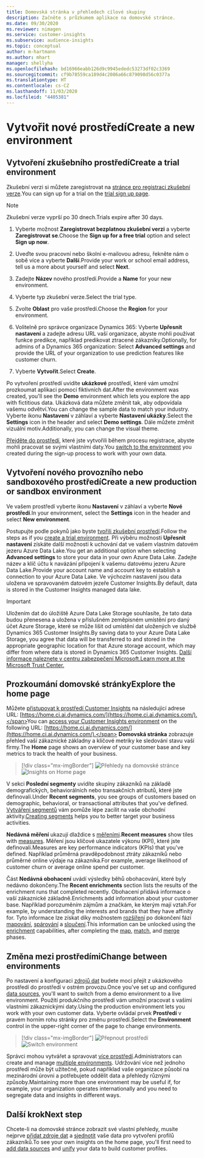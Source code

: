 ```yaml
---
title: Domovská stránka v přehledech cílové skupiny
description: Začněte s průzkumem aplikace na domovské stránce.
ms.date: 09/30/2020
ms.reviewer: nimagen
ms.service: customer-insights
ms.subservice: audience-insights
ms.topic: conceptual
author: m-hartmann
ms.author: mhart
manager: shellyha
ms.openlocfilehash: bd16966eabb126d9c9945ededc53273df02c3369
ms.sourcegitcommit: cf9b78559ca189d4c2086a66c879098d56c0377a
ms.translationtype: HT
ms.contentlocale: cs-CZ
ms.lasthandoff: 11/03/2020
ms.locfileid: "4405381"
---
```

# <a name="create-a-new-environment"></a><span data-ttu-id="f5b57-103">Vytvořit nové prostředí</span><span class="sxs-lookup"><span data-stu-id="f5b57-103">Create a new environment</span></span>

## <a name="create-a-trial-environment"></a><span data-ttu-id="f5b57-104">Vytvoření zkušebního prostředí</span><span class="sxs-lookup"><span data-stu-id="f5b57-104">Create a trial environment</span></span>

<span data-ttu-id="f5b57-105">Zkušební verzi si můžete zaregistrovat na [stránce pro registraci zkušební verze](https://dynamics.microsoft.com/get-started/free-trial/?appname=customerinsights).</span><span class="sxs-lookup"><span data-stu-id="f5b57-105">You can sign up for a trial on the [trial sign up page](https://dynamics.microsoft.com/get-started/free-trial/?appname=customerinsights).</span></span> 

> [!NOTE]
> <span data-ttu-id="f5b57-106">Zkušební verze vyprší po 30 dnech.</span><span class="sxs-lookup"><span data-stu-id="f5b57-106">Trials expire after 30 days.</span></span>

1. <span data-ttu-id="f5b57-107">Vyberte možnost **Zaregistrovat bezplatnou zkušební verzi** a vyberte **Zaregistrovat se**.</span><span class="sxs-lookup"><span data-stu-id="f5b57-107">Choose the **Sign up for a free trial** option and select **Sign up now**.</span></span>

1. <span data-ttu-id="f5b57-108">Uveďte svou pracovní nebo školní e-mailovou adresu, řekněte nám o sobě více a vyberte **Další**.</span><span class="sxs-lookup"><span data-stu-id="f5b57-108">Provide your work or school email address, tell us a more about yourself and select **Next**.</span></span>

1. <span data-ttu-id="f5b57-109">Zadejte **Název** nového prostředí.</span><span class="sxs-lookup"><span data-stu-id="f5b57-109">Provide a **Name** for your new environment.</span></span> 

1. <span data-ttu-id="f5b57-110">Vyberte typ zkušební verze.</span><span class="sxs-lookup"><span data-stu-id="f5b57-110">Select the trial type.</span></span>

1. <span data-ttu-id="f5b57-111">Zvolte **Oblast** pro vaše prostředí.</span><span class="sxs-lookup"><span data-stu-id="f5b57-111">Choose the **Region** for your environment.</span></span>

1. <span data-ttu-id="f5b57-112">Volitelně pro správce organizace Dynamics 365: Vyberte **Upřesnit nastavení** a zadejte adresu URL vaší organizace, abyste mohli používat funkce predikce, například predikovat ztracené zákazníky.</span><span class="sxs-lookup"><span data-stu-id="f5b57-112">Optionally, for admins of a Dynamics 365 organization: Select **Advanced settings** and provide the URL of your organization to use prediction features like customer churn.</span></span>

1. <span data-ttu-id="f5b57-113">Vyberte **Vytvořit**.</span><span class="sxs-lookup"><span data-stu-id="f5b57-113">Select **Create**.</span></span> 

<span data-ttu-id="f5b57-114">Po vytvoření prostředí uvidíte **ukázkové** prostředí, které vám umožní prozkoumat aplikaci pomocí fiktivních dat.</span><span class="sxs-lookup"><span data-stu-id="f5b57-114">After the environment was created, you'll see the **Demo** environment which lets you explore the app with fictitious data.</span></span> <span data-ttu-id="f5b57-115">Ukázková data můžete změnit tak, aby odpovídala vašemu odvětví.</span><span class="sxs-lookup"><span data-stu-id="f5b57-115">You can change the sample data to match your industry.</span></span> <span data-ttu-id="f5b57-116">Vyberte ikonu **Nastavení** v záhlaví a vyberte **Nastavení ukázky**.</span><span class="sxs-lookup"><span data-stu-id="f5b57-116">Select the **Settings** icon in the header and select **Demo settings**.</span></span> <span data-ttu-id="f5b57-117">Dále můžete změnit vizuální motiv.</span><span class="sxs-lookup"><span data-stu-id="f5b57-117">Additionally, you can change the visual theme.</span></span> 

<span data-ttu-id="f5b57-118">[Přejděte do prostředí](#change-between-environments), které jste vytvořili během procesu registrace, abyste mohli pracovat se svými vlastními daty.</span><span class="sxs-lookup"><span data-stu-id="f5b57-118">You [switch to the environment](#change-between-environments) you created during the sign-up process to work with your own data.</span></span>

## <a name="create-a-new-production-or-sandbox-environment"></a><span data-ttu-id="f5b57-119">Vytvoření nového provozního nebo sandboxového prostředí</span><span class="sxs-lookup"><span data-stu-id="f5b57-119">Create a new production or sandbox environment</span></span>

<span data-ttu-id="f5b57-120">Ve vašem prostředí vyberte ikonu **Nastavení** v záhlaví a vyberte **Nové prostředí**.</span><span class="sxs-lookup"><span data-stu-id="f5b57-120">In your environment, select the **Settings** icon in the header and select **New environment**.</span></span>

<span data-ttu-id="f5b57-121">Postupujte podle pokynů jako byste [tvořili zkušební prostředí](#create-a-trial-environment).</span><span class="sxs-lookup"><span data-stu-id="f5b57-121">Follow the steps as if you [create a trial environment](#create-a-trial-environment).</span></span> <span data-ttu-id="f5b57-122">Při výběru možnosti **Upřesnit nastavení** získáte další možnosti k uchování dat ve vašem vlastním datovém jezeru Azure Data Lake.</span><span class="sxs-lookup"><span data-stu-id="f5b57-122">You get an additional option when selecting **Advanced settings** to store your data in your own Azure Data Lake.</span></span> <span data-ttu-id="f5b57-123">Zadejte název a klíč účtu k navázání připojení k vašemu datovému jezeru Azure Data Lake.</span><span class="sxs-lookup"><span data-stu-id="f5b57-123">Provide your account name and account key to establish a connection to your Azure Data Lake.</span></span> <span data-ttu-id="f5b57-124">Ve výchozím nastavení jsou data uložena ve spravovaném datovém jezeře Customer Insights.</span><span class="sxs-lookup"><span data-stu-id="f5b57-124">By default, data is stored in the Customer Insights managed data lake.</span></span>

> [!IMPORTANT]
> <span data-ttu-id="f5b57-125">Uložením dat do úložiště Azure Data Lake Storage souhlasíte, že tato data budou přenesena a uložena v příslušném zeměpisném umístění pro daný účet Azure Storage, které se může lišit od umístění dat uložených ve službě Dynamics 365 Customer Insights.</span><span class="sxs-lookup"><span data-stu-id="f5b57-125">By saving data to your Azure Data Lake Storage, you agree that data will be transferred to and stored in the appropriate geographic location for that Azure storage account, which may differ from where data is stored in Dynamics 365 Customer Insights.</span></span> [<span data-ttu-id="f5b57-126">Další informace naleznete v centru zabezpečení Microsoft.</span><span class="sxs-lookup"><span data-stu-id="f5b57-126">Learn more at the Microsoft Trust Center.</span></span>](https://www.microsoft.com/trust-center)

## <a name="explore-the-home-page"></a><span data-ttu-id="f5b57-127">Prozkoumání domovské stránky</span><span class="sxs-lookup"><span data-stu-id="f5b57-127">Explore the home page</span></span>

<span data-ttu-id="f5b57-128">Můžete [přistupovat k prostředí Customer Insights](https://home.ci.ai.dynamics.com/) na následující adrese URL: [https://home.ci.ai.dynamics.com/](https://home.ci.ai.dynamics.com/).</span><span class="sxs-lookup"><span data-stu-id="f5b57-128">You can [access your Customer Insights environment](https://home.ci.ai.dynamics.com/) on the following URL: [https://home.ci.ai.dynamics.com/](https://home.ci.ai.dynamics.com/).</span></span>
<span data-ttu-id="f5b57-129">**Domovská stránka** zobrazuje přehled vaší zákaznické základny a klíčové metriky ke sledování stavu vaší firmy.</span><span class="sxs-lookup"><span data-stu-id="f5b57-129">The **Home** page shows an overview of your customer base and key metrics to track the health of your business.</span></span>

> [!div class="mx-imgBorder"] 
> <span data-ttu-id="f5b57-130">![Přehledy na domovské stránce](media/home-page-insights.png "Přehledy na domovské stránce")</span><span class="sxs-lookup"><span data-stu-id="f5b57-130">![Insights on Home page](media/home-page-insights.png "Insights on Home page")</span></span>

<span data-ttu-id="f5b57-131">V sekci **Poslední segmenty** uvidíte skupiny zákazníků na základě demografických, behaviorálních nebo transakčních atributů, které jste definovali.</span><span class="sxs-lookup"><span data-stu-id="f5b57-131">Under **Recent segments**, you see groups of customers based on demographic, behavioral, or transactional attributes that you've defined.</span></span> <span data-ttu-id="f5b57-132">[Vytváření segmentů](segments.md) vám pomůže lépe zacílit na vaše obchodní aktivity.</span><span class="sxs-lookup"><span data-stu-id="f5b57-132">[Creating segments](segments.md) helps you to better target your business activities.</span></span>

<span data-ttu-id="f5b57-133">**Nedávná měření** ukazují dlaždice s [měřeními](measures.md).</span><span class="sxs-lookup"><span data-stu-id="f5b57-133">**Recent measures** show tiles with [measures](measures.md).</span></span> <span data-ttu-id="f5b57-134">Měření jsou klíčové ukazatele výkonu (KPI), které jste definovali.</span><span class="sxs-lookup"><span data-stu-id="f5b57-134">Measures are key performance indicators (KPIs) that you've defined.</span></span> <span data-ttu-id="f5b57-135">Například průměrná pravděpodobnost ztráty zákazníků nebo průměrné online výdaje na zákazníka.</span><span class="sxs-lookup"><span data-stu-id="f5b57-135">For example, average likelihood of customer churn or average online spend per customer.</span></span>

<span data-ttu-id="f5b57-136">Část **Nedávná obohacení** uvádí výsledky běhů obohacování, které byly nedávno dokončeny.</span><span class="sxs-lookup"><span data-stu-id="f5b57-136">The **Recent enrichments** section lists the results of the enrichment runs that completed recently.</span></span> <span data-ttu-id="f5b57-137">Obohacení přidává informace o vaší zákaznické základně.</span><span class="sxs-lookup"><span data-stu-id="f5b57-137">Enrichments add information about your customer base.</span></span> <span data-ttu-id="f5b57-138">Například porozuměním zájmům a značkám, ke kterým mají vztah.</span><span class="sxs-lookup"><span data-stu-id="f5b57-138">For example, by understanding the interests and brands that they have affinity for.</span></span> <span data-ttu-id="f5b57-139">Tyto informace lze získat díky možnostem [rozšíření](enrichment-microsoft-graph.md) po dokončení fází [mapování](map-entities.md), [spárování](match-entities.md) a [sloučení](merge-entities.md).</span><span class="sxs-lookup"><span data-stu-id="f5b57-139">This information can be unlocked using the [enrichment](enrichment-microsoft-graph.md) capabilities, after completing the [map](map-entities.md), [match](match-entities.md), and [merge](merge-entities.md) phases.</span></span>

## <a name="change-between-environments"></a><span data-ttu-id="f5b57-140">Změna mezi prostředími</span><span class="sxs-lookup"><span data-stu-id="f5b57-140">Change between environments</span></span>

<span data-ttu-id="f5b57-141">Po nastavení a konfiguraci [zdrojů dat](data-sources.md) budete moci přejít z ukázkového prostředí do prostředí v ostrém provozu.</span><span class="sxs-lookup"><span data-stu-id="f5b57-141">Once you've set up and configured [data sources](data-sources.md), you'll want to switch from a demo environment to a live environment.</span></span> <span data-ttu-id="f5b57-142">Použití produkčního prostředí vám umožní pracovat s vašimi vlastními zákaznickými daty.</span><span class="sxs-lookup"><span data-stu-id="f5b57-142">Using the production environment lets you work with your own customer data.</span></span> <span data-ttu-id="f5b57-143">Vyberte ovládaí prvek **Prostředí** v pravém horním rohu stránky pro změnu prostředí.</span><span class="sxs-lookup"><span data-stu-id="f5b57-143">Select the **Environment** control in the upper-right corner of the page to change environments.</span></span>

> [!div class="mx-imgBorder"] 
> <span data-ttu-id="f5b57-144">![Přepnout prostředí](media/home-page-environment-switcher.png "Přepnout prostředí")</span><span class="sxs-lookup"><span data-stu-id="f5b57-144">![Switch environment](media/home-page-environment-switcher.png "Switch environment")</span></span>

<span data-ttu-id="f5b57-145">Správci mohou vytvářet a spravovat [více prostředí](manage-environments.md).</span><span class="sxs-lookup"><span data-stu-id="f5b57-145">Administrators can create and manage [multiple environments](manage-environments.md).</span></span> <span data-ttu-id="f5b57-146">Udržování více než jednoho prostředí může být užitečné, pokud například vaše organizace působí na mezinárodní úrovni a potřebujete oddělit data a přehledy různými způsoby.</span><span class="sxs-lookup"><span data-stu-id="f5b57-146">Maintaining more than one environment may be useful if, for example, your organization operates internationally and you need to segregate data and insights in different ways.</span></span>

## <a name="next-step"></a><span data-ttu-id="f5b57-147">Další krok</span><span class="sxs-lookup"><span data-stu-id="f5b57-147">Next step</span></span>

<span data-ttu-id="f5b57-148">Chcete-li na domovské stránce zobrazit své vlastní přehledy, musíte nejprve [přidat zdroje dat](data-sources.md) a [sjednotit](data-unification.md) vaše data pro vytvoření profilů zákazníků.</span><span class="sxs-lookup"><span data-stu-id="f5b57-148">To see your own insights on the home page, you'll first need to [add data sources](data-sources.md) and [unify](data-unification.md) your data to build customer profiles.</span></span>
